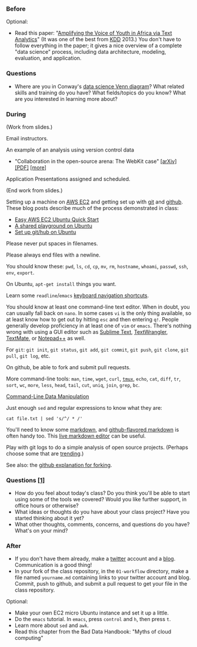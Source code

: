 ### Before

Optional:

* Read this paper: "[Amplifying the Voice of Youth in Africa via Text Analytics](http://www.prem-melville.com/publications/unicef-kdd2013.pdf)" (It was one of the best from [KDD](http://www.kdd.org/) 2013.) You don't have to follow everything in the paper; it gives a nice overview of a complete "data science" process, including data architecture, modeling, evaluation, and application.


### Questions

 * Where are you in Conway's [data science Venn diagram](http://drewconway.com/zia/2013/3/26/the-data-science-venn-diagram)? What related skills and training do you have? What fields/topics do you know? What are you interested in learning more about?


### During

(Work from slides.)

Email instructors.

An example of an analysis using version control data
 * "Collaboration in the open-source arena: The WebKit case" [[arXiv]](http://arxiv.org/abs/1401.5996) [[PDF]](http://arxiv.org/pdf/1401.5996v1.pdf) [[more]](http://users.utu.fi/joante/WebKitSNA/)

Application Presentations assigned and scheduled.

(End work from slides.)

Setting up a machine on [AWS EC2](http://aws.amazon.com/ec2/) and getting set up with [git](http://git-scm.com/) and [github](https://github.com/). These blog posts describe much of the process demonstrated in class:

 * [Easy AWS EC2 Ubuntu Quick Start](http://planspace.org/2014/01/25/easy-aws-ec2-ubuntu-quick-start/)
 * [A shared playground on Ubuntu](http://planspace.org/2014/02/15/a-shared-playground-on-ubuntu/)
 * [Set up git/hub on Ubuntu](http://planspace.org/2014/02/16/set-up-github-on-ubuntu/)

Please never put spaces in filenames.

Please always end files with a newline.

You should know these: `pwd`, `ls`, `cd`, `cp`, `mv`, `rm`, `hostname`, `whoami`, `passwd`, `ssh`, `env`, `export`.

On Ubuntu, `apt-get install` things you want.

Learn some `readline`/`emacs` [keyboard navigation shortcuts](http://www.catonmat.net/download/readline-emacs-editing-mode-cheat-sheet.pdf).

You should know at least one command-line text editor. When in doubt, you can usually fall back on `nano`. In some cases `vi` is the only thing available, so at least know how to get out by hitting `esc` and then entering `q!`. People generally develop proficiency in at least one of `vim` or `emacs`. There's nothing wrong with using a GUI editor such as [Sublime Text](http://www.sublimetext.com/), [TextWrangler](http://www.barebones.com/products/textwrangler/), [TextMate](http://macromates.com/), or [Notepad++](http://notepad-plus-plus.org/) as well.

For `git`: `git init`, `git status`, `git add`, `git commit`, `git push`, `git clone`, `git pull`, `git log`, etc.

On github, be able to fork and submit pull requests.

More command-line tools: `man`, `time`, `wget`, `curl`, [`tmux`](http://robots.thoughtbot.com/a-tmux-crash-course), `echo`, `cat`, `diff`, `tr`, `sort`, `wc`, `more`, `less`, `head`, `tail`, `cut`, `uniq`, `join`, `grep`, `bc`.

[Command-Line Data Manipulation](http://planspace.org/2013/05/21/command-line-data-manipulation/)

Just enough `sed` and regular expressions to know what they are:

    cat file.txt | sed 's/^/ * /'

You'll need to know some [markdown](https://daringfireball.net/projects/markdown/syntax), and [github-flavored markdown](https://help.github.com/articles/github-flavored-markdown) is often handy too. This [live markdown editor](http://jrmoran.com/playground/markdown-live-editor/) can be useful.

Play with git logs to do a simple analysis of open source projects. (Perhaps choose some that are [trending](https://github.com/trending).)

See also: the [github explanation for forking](https://help.github.com/articles/fork-a-repo).


### Questions [[1]](http://bit.ly/gadsdc1post1)

 * How do you feel about today's class? Do you think you'll be able to start using some of the tools we covered? Would you like further support, in office hours or otherwise?
 * What ideas or thoughts do you have about your class project? Have you started thinking about it yet?
 * What other thoughts, comments, concerns, and questions do you have? What's on your mind?


### After

 * If you don't have them already, make a [twitter](https://twitter.com/) account and a [blog](http://sixrevisions.com/tools/top-free-online-blogging/). Communication is a good thing!
 * In your fork of the class repository, in the `01-workflow` directory, make a file named `yourname.md` containing links to your twitter account and blog. Commit, push to github, and submit a pull request to get your file in the class repository.

Optional:
 * Make your own EC2 micro Ubuntu instance and set it up a little.
 * Do the `emacs` tutorial. In `emacs`, press `control` and `h`, then press `t`.
 * Learn more about `sed` and `awk`.
 * Read this chapter from the Bad Data Handbook: "Myths of cloud computing"
